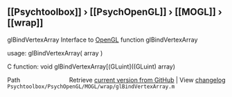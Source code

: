 ## [[Psychtoolbox]] &#8250; [[PsychOpenGL]] &#8250; [[MOGL]] &#8250; [[wrap]]

glBindVertexArray  Interface to [OpenGL](OpenGL) function glBindVertexArray  
  
usage:  glBindVertexArray( array )  
  
C function:  void glBindVertexArray[(GLuint]((GLuint) array)  




<div class="code_header" style="text-align:right;">
  <span style="float:left;">Path&nbsp;&nbsp;</span> <span class="counter">Retrieve <a href=
  "https://raw.github.com/Psychtoolbox-3/Psychtoolbox-3/beta/Psychtoolbox/PsychOpenGL/MOGL/wrap/glBindVertexArray.m">current version from GitHub</a> | View <a href=
  "https://github.com/Psychtoolbox-3/Psychtoolbox-3/commits/beta/Psychtoolbox/PsychOpenGL/MOGL/wrap/glBindVertexArray.m">changelog</a></span>
</div>
<div class="code">
  <code>Psychtoolbox/PsychOpenGL/MOGL/wrap/glBindVertexArray.m</code>
</div>

